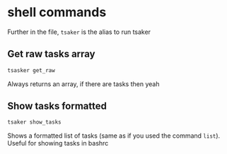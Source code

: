 # shell commands
Further in the file, `tsaker` is the alias to run tsaker



## Get raw tasks array
```sh
tsasker get_raw
```
Always returns an array, if there are tasks then yeah


## Show tasks formatted
```sh
tsaker show_tasks
```
Shows a formatted list of tasks (same as if you used the command `list`). Useful for showing tasks in bashrc
